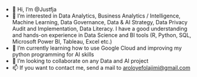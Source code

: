 - 👋 Hi, I’m @Justfja
- 👀 I’m interested in Data Analytics, Business Analytics / Intelligence, Machine Learning, Data Governance, Data & AI Strategy, Data Privacy Audit and Implementation, Data Literacy.
I have a good understanding and hands-on experience in Data Science and BI tools (R, Python, SQL, Microsoft Power BI, Tableau, Excel etc.)
- 🌱 I’m currently learning how to use Google Cloud and improving my python programming for AI skills
- 💞️ I’m looking to collaborate on any Data and AI project
- 📫 If you want to contact me, send a mail to aroloyefolajimi@gmail.com

<!---
Justfja/Justfja is a ✨ special ✨ repository because its `README.md` (this file) appears on your GitHub profile.
You can click the Preview link to take a look at your changes.
--->

